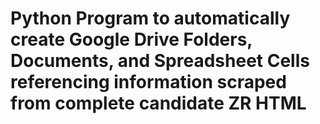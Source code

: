 # Python Program to automatically create Google Drive Folders, Documents, and Spreadsheet Cells referencing information scraped from complete candidate ZR HTML
